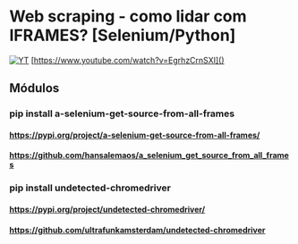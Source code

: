 # Web scraping - como lidar com IFRAMES? [Selenium/Python]

[![YT](https://i.ytimg.com/vi/EgrhzCrnSXI/maxresdefault.jpg)](https://www.youtube.com/watch?v=EgrhzCrnSXI)
[https://www.youtube.com/watch?v=EgrhzCrnSXI]()

## Módulos

### pip install a-selenium-get-source-from-all-frames
#### https://pypi.org/project/a-selenium-get-source-from-all-frames/
#### https://github.com/hansalemaos/a_selenium_get_source_from_all_frames

### pip install undetected-chromedriver
#### https://pypi.org/project/undetected-chromedriver/
#### https://github.com/ultrafunkamsterdam/undetected-chromedriver
